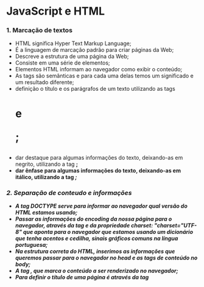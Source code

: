 # JavaScript e HTML  


<h3>1. Marcação de textos </h3>

* HTML significa Hyper Text Markup Language;
* É a linguagem de marcação padrão para criar páginas da Web;
* Descreve a estrutura de uma página da Web;
* Consiste em uma série de elementos;
* Elementos HTML informam ao navegador como exibir o conteúdo;
* As tags são semânticas e para cada uma delas temos um significado e um resultado diferente;
* definição o título e os parágrafos de um texto utilizando as tags <h1> e <p>;
* dar destaque para algumas informações do texto, deixando-as em negrito, utilizando a tag <strong>;
* dar ênfase para algumas informações do texto, deixando-as em itálico, utilizando a tag <em>;


<h3>2. Separação de conteudo e informações </h3>

* A tag DOCTYPE serve para informar ao navegador qual versão do HTML estamos usando;
* Passar as informações do encoding da nossa página para o navegador, através da tag <meta> e da propriedade charset: "charset="UTF-8" que  aponta para o  navegador que estamos usando um dicionário que tenha acentos e cedilha, sinais gráficos comuns na língua portuguesa;
* Na estrutura correta do HTML, inserimos as informações que queremos passar para o navegador no head e as tags de conteúdo no body;
* A tag <html>, que marca o conteúdo a ser renderizado no navegador;
* Para definir o título de uma página é através da tag <title>;
* Para separar as informações que estão sendo passadas para o navegador, utilizando a tag <head>;
* Para  separar o conteúdo da página, utilizando a tag <body>;


<h3>3. Utilização do CSS</h3>

* CSS 
* Separar a propriedade do valor no css -> "text-align: center" os dois ponto serve para atribuir o valor a uma propriedade;
* css em  line, é passado no html dentro da tag,; Obs.: não é muito usual. 

```html
  <h1 style="text-align: center;">Título</h1>

```

* outra forma de se passar o css  é colocar dentro da tag <head> é inserido a tag <style>; 

```html

<head>
    <meta charset="UTF-8">
    <meta http-equiv="X-UA-Compatible" content="IE=edge">
    <meta name="viewport" content="width=device-width, initial-scale=1.0">
    <title>Barbearia Alura</title>
    <style>
        h1{
            text-align: center;
        }

    </style>

</head>

```

* terceira forma que geralmente é utilizada é chamamos o arquivo que contem os estilos de style.css. e é necessário referenciar o arquivo style.css no head do index.html;

```html

    <link rel="stylesheet" href="style.css">

 ```

* Estilo em cascata funciona como é uma folha de estilos em cascata, a cascata vai descendo, e o que eu faço no elemento pai reflete para o elemento filho;
* Representação de cores no css pode ser em Hexadecimal, RGB e com os nomes das cores;
* 

<h3>4. Estilização de imagens</h3>

* Inserir imagens no HTML 

```html

    <img src="banner.jpg">

 ```
 * Ajuste de  altura do elemento, através da propriedade height;
 * Ajuste de  largura do elemento, através da propriedade width;
 * Ajuste de espaçamento interno do elemento, através da propriedade padding;
 * Ajuste de  espaçamento externo do elemento, através da propriedade margin;


<h3>5. Listas e divisões de conteudos</h3>

* Utilização de listas não-ordenadas <ul> e listas ordenadas <ol>
Para cada um dos itens da lista, utilizamos a tag <li>;
*  Utilização de classes no CSS que servem para marcar itens, que são repetíveis;

```css

    .itens {
        font-style: italic;
    }

 ```
* Divisões de conteúdo, utilizando a tag <div>;
* Comportamentos inline e block;


<h3>6. Finalização da página</h3>

* 
